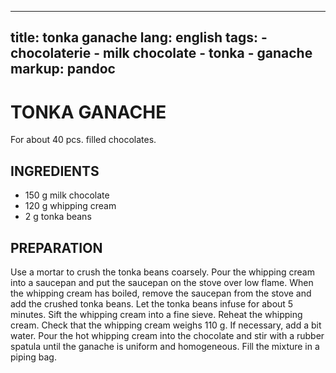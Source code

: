 
---
title: tonka ganache
lang: english
tags: 
    - chocolaterie 
    - milk chocolate
    - tonka
    - ganache
markup: pandoc
---

# TONKA GANACHE

For about 40 pcs. filled chocolates.

## INGREDIENTS


- 150 g milk chocolate
- 120 g whipping cream
- 2 g tonka beans

## PREPARATION

Use a mortar to crush the tonka beans coarsely.
Pour the whipping cream into a saucepan and put the saucepan on the stove over low flame.
When the whipping cream has boiled, remove the saucepan from the stove and add the crushed tonka beans.
Let the tonka beans infuse for about 5 minutes.
Sift the whipping cream into a fine sieve.
Reheat the whipping cream.
Check that the whipping cream weighs 110 g.
If necessary, add a bit water.
Pour the hot whipping cream into the chocolate and stir with a rubber spatula until the ganache is uniform and homogeneous.
Fill the mixture in a piping bag.

